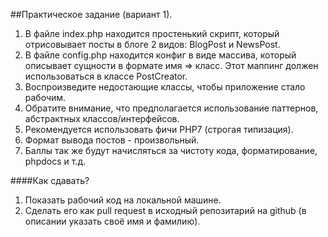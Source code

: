##Практическое задание (вариант 1).

1) В файле index.php находится простенький скрипт, который отрисовывает посты в блоге 2 видов: BlogPost и NewsPost.
2) В файле config.php находится конфиг в виде массива, который описывает сущности в формате имя => класс. Этот маппинг должен использоваться в классе PostCreator.
3) Воспроизведите недостающие классы, чтобы приложение стало рабочим.
4) Обратите внимание, что предполагается использование паттернов, абстрактных классов/интерфейсов.
5) Рекомендуется использовать фичи PHP7 (строгая типизация).
6) Формат вывода постов - произвольный.
7) Баллы так же будут начисляться за чистоту кода, форматирование, phpdocs и т.д.

####Как сдавать?

1) Показать рабочий код на локальной машине.
2) Сделать его как pull request в исходный репозитарий на github (в описании указать своё имя и фамилию).